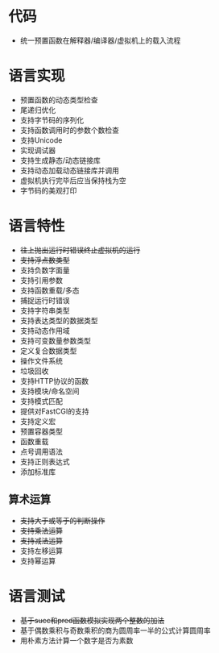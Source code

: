 # 代码

* 统一预置函数在解释器/编译器/虚拟机上的载入流程

# 语言实现

* 预置函数的动态类型检查
* 尾递归优化
* 支持字节码的序列化
* 支持函数调用时的参数个数检查
* 支持Unicode
* 实现调试器
* 支持生成静态/动态链接库
* 支持动态加载动态链接库并调用
* 虚拟机执行完毕后应当保持栈为空
* 字节码的美观打印

# 语言特性

* <del>往上抛出运行时错误终止虚拟机的运行</del>
* <del>支持浮点数类型</del>
* 支持负数字面量
* 支持引用参数
* 支持函数重载/多态
* 捕捉运行时错误
* 支持字符串类型
* 支持表达类型的数据类型
* 支持动态作用域
* 支持可变数量参数类型
* 定义复合数据类型
* 操作文件系统
* 垃圾回收
* 支持HTTP协议的函数
* 支持模块/命名空间
* 支持模式匹配
* 提供对FastCGI的支持
* 支持定义宏
* 预置容器类型
* 函数重载
* 点号调用语法
* 支持正则表达式
* 添加标准库

## 算术运算

* <del>支持大于或等于的判断操作</del>
* <del>支持乘法运算</del>
* <del>支持减法运算</del>
* 支持左移运算
* 支持幂运算

# 语言测试

* <del>基于succ和pred函数模拟实现两个整数的加法</del>
* 基于偶数乘积与奇数乘积的商为圆周率一半的公式计算圆周率
* 用朴素方法计算一个数字是否为素数